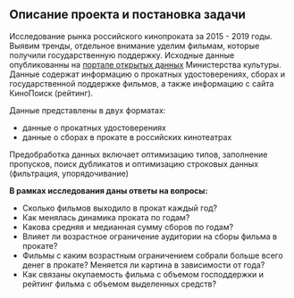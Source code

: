## Описание проекта и постановка задачи

Исследование рынка российского кинопроката за 2015 - 2019 годы. Выявим тренды, отдельное внимание уделим фильмам, которые получили государственную поддержку.
Исходные данные опубликованны на [портале открытых данных](https://opendata.mkrf.ru/) Министерства культуры. Данные содержат информацию о прокатных удостоверениях, сборах и государственной поддержке фильмов, а также информацию с сайта КиноПоиск (рейтинг).

Данные представлены в двух форматах:

- данные о прокатных удостоверениях
- данные о сборах в прокате в российских кинотеатрах

Предобработка данных включает оптимизацию типов, заполнение пропусков, поиск дубликатов и оптимизацию строковых данных (фильтрация, упорядочивание)

**В рамках исследования даны ответы на вопросы:**

- Сколько фильмов выходило в прокат каждый год? 
- Как менялась динамика проката по годам?
- Какова средняя и медианная сумму сборов по годам?
- Влияет ли возрастное ограничение аудитории на сборы фильма в прокате?
- Фильмы с каким возрастным ограничением собрали больше всего денег в прокате? Меняется ли картина в зависимости от года?
- Как связаны окупаемость фильма с объемом господдержки и рейтинг фильма с объемом выделенных средств?
